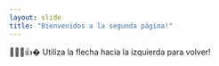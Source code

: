 ```yaml
---
layout: slide
title: "Bienvenidos a la segunda página!"
---
```

🤷‍♂️😁👍�
Utiliza la flecha hacia la izquierda para volver!
